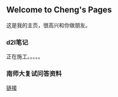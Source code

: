 ## Welcome to Cheng's Pages 

这是我的主页，很高兴和你做朋友。

### d2l笔记

正在施工。。。。。

### 南师大复试问答资料

[链接](https://cheng-haha.github.io/MsTest/NnuQuestion)





